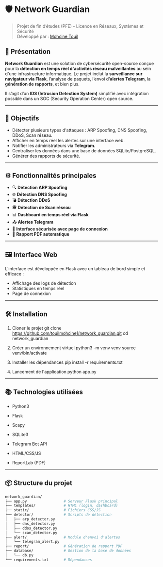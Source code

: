 # 🛡️ Network Guardian

> Projet de fin d’études (PFE) - Licence en Réseaux, Systèmes et Sécurité  
> Développé par : [Mohcine Touil](https://github.com/touilmohcine1)

## 📌 Présentation

**Network Guardian** est une solution de cybersécurité open-source conçue pour la **détection en temps réel d'activités réseau malveillantes** au sein d'une infrastructure informatique. Le projet inclut la **surveillance sur navigateur via Flask**, l’analyse de paquets, l’envoi d’**alertes Telegram**, la **génération de rapports**, et bien plus.

Il s’agit d’un **IDS (Intrusion Detection System)** simplifié avec intégration possible dans un SOC (Security Operation Center) open source.

---

## 🎯 Objectifs

- Détecter plusieurs types d'attaques : ARP Spoofing, DNS Spoofing, DDoS, Scan réseau.
- Afficher en temps réel les alertes sur une interface web.
- Notifier les administrateurs via **Telegram**.
- Centraliser les données dans une base de données SQLite/PostgreSQL.
- Générer des rapports de sécurité.

---

## ⚙️ Fonctionnalités principales

- 🔍 **Détection ARP Spoofing**  
- 🌐 **Détection DNS Spoofing**  
- 💣 **Détection DDoS**  
- 🕵️ **Détection de Scan réseau**  
- 📊 **Dashboard en temps réel via Flask**
- 📤 **Alertes Telegram**
- 🔐 **Interface sécurisée avec page de connexion**
- 📝 **Rapport PDF automatique**

---

## 🖼️ Interface Web

L’interface est développée en Flask avec un tableau de bord simple et efficace :
- Affichage des logs de détection
- Statistiques en temps réel
- Page de connexion


---

## 🛠️ Installation

1. Cloner le projet
git clone https://github.com/touilmohcine1/network_guardian.git
cd network_guardian

2. Créer un environnement virtuel
python3 -m venv venv
source venv/bin/activate

3. Installer les dépendances
pip install -r requirements.txt

4. Lancement de l'application
python app.py

---

## 📚 Technologies utilisées

- Python3

- Flask

- Scapy

- SQLite3

- Telegram Bot API

- HTML/CSS/JS

- ReportLab (PDF)

---

## 📦 Structure du projet

```bash
network_guardian/
├── app.py                 # Serveur Flask principal
├── templates/             # HTML (login, dashboard)
├── static/                # Fichiers CSS/JS
├── detector/              # Scripts de détection
│   ├── arp_detector.py
│   ├── dns_detector.py
│   ├── ddos_detector.py
│   └── scan_detector.py
├── alert/                 # Module d'envoi d'alertes
│   └── telegram_alert.py
├── report/                # Génération de rapport PDF
├── database/              # Gestion de la base de données
│   └── db.py
└── requirements.txt       # Dépendances




